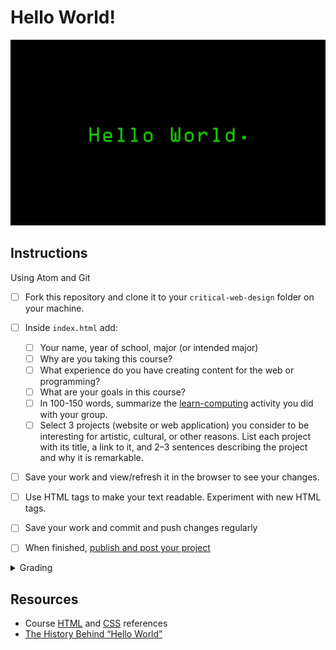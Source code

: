 
# Hello World!

![hello-world](assets/img/hello-world.png)


## Instructions

Using Atom and Git

- [ ] Fork this repository and clone it to your `critical-web-design` folder on your machine.
- [ ] Inside `index.html` add:
	- [ ] Your name, year of school, major (or intended major)
	- [ ] Why are you taking this course?
	- [ ] What experience do you have creating content for the web or programming?
	- [ ] What are your goals in this course?
	- [ ] In 100-150 words, summarize the [learn-computing](https://github.com/omundy/learn-computing) activity you did with your group.
	- [ ] Select 3 projects (website or web application) you consider to be interesting for artistic, cultural, or other reasons. List each project with its title, a link to it, and 2–3 sentences describing the project and why it is remarkable.
- [ ] Save your work and view/refresh it in the browser to see your changes.
- [ ] Use HTML tags to make your text readable. Experiment with new HTML tags.
- [ ] Save your work and commit and push changes regularly
- [ ] When finished, [publish and post your project](https://docs.google.com/document/d/17U_zmzM_eML_qkG0PaOdDRcEk3YEmbiQ1TyNnbAM08k/edit#bookmark=id.8jryplv1i8a)




<details>
<summary>Grading</summary>

Points | Description
---: | ---
5 | Correct information provided
5 | Instructions followed
5 | Project is online, accessible, and linked from Moodle
5 | Code is working (as intended)
5% | Bonus! Add more info with these [tags](https://www.w3schools.com/tags/default.asp) for extra points `<pre>`, `<blockquote>`, `<img>`, +2 more…
20 | Total possible

</details>



## Resources

- Course [HTML](https://github.com/omundy/dig245-critical-web-design/blob/master/reference-sheets/html.md) and [CSS](https://github.com/omundy/dig245-critical-web-design/blob/master/reference-sheets/css.md) references
- [The History Behind “Hello World”](https://www.elegantthemes.com/blog/wordpress/the-history-behind-hello-world)
